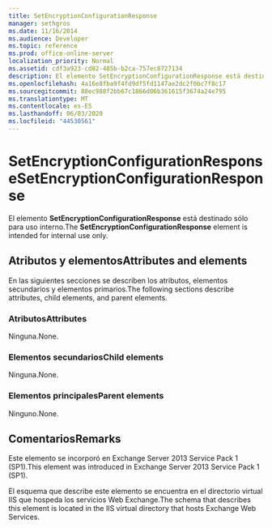 ```yaml
---
title: SetEncryptionConfigurationResponse
manager: sethgros
ms.date: 11/16/2014
ms.audience: Developer
ms.topic: reference
ms.prod: office-online-server
localization_priority: Normal
ms.assetid: cdf3a923-cd82-485b-b2ca-757ec8727134
description: El elemento SetEncryptionConfigurationResponse está destinado sólo para uso interno.
ms.openlocfilehash: 4a16e8fba9f4fd9df5fd1147ae2dc2f0bc7f8c17
ms.sourcegitcommit: 88ec988f2bb67c1866d06b361615f3674a24e795
ms.translationtype: MT
ms.contentlocale: es-ES
ms.lasthandoff: 06/03/2020
ms.locfileid: "44530561"
---
```

# <a name="setencryptionconfigurationresponse"></a><span data-ttu-id="9a059-103">SetEncryptionConfigurationResponse</span><span class="sxs-lookup"><span data-stu-id="9a059-103">SetEncryptionConfigurationResponse</span></span>

<span data-ttu-id="9a059-104">El elemento **SetEncryptionConfigurationResponse** está destinado sólo para uso interno.</span><span class="sxs-lookup"><span data-stu-id="9a059-104">The **SetEncryptionConfigurationResponse** element is intended for internal use only.</span></span> 

## <a name="attributes-and-elements"></a><span data-ttu-id="9a059-105">Atributos y elementos</span><span class="sxs-lookup"><span data-stu-id="9a059-105">Attributes and elements</span></span>

<span data-ttu-id="9a059-106">En las siguientes secciones se describen los atributos, elementos secundarios y elementos primarios.</span><span class="sxs-lookup"><span data-stu-id="9a059-106">The following sections describe attributes, child elements, and parent elements.</span></span>
  
### <a name="attributes"></a><span data-ttu-id="9a059-107">Atributos</span><span class="sxs-lookup"><span data-stu-id="9a059-107">Attributes</span></span>

<span data-ttu-id="9a059-108">Ninguna.</span><span class="sxs-lookup"><span data-stu-id="9a059-108">None.</span></span>
  
### <a name="child-elements"></a><span data-ttu-id="9a059-109">Elementos secundarios</span><span class="sxs-lookup"><span data-stu-id="9a059-109">Child elements</span></span>

<span data-ttu-id="9a059-110">Ninguna.</span><span class="sxs-lookup"><span data-stu-id="9a059-110">None.</span></span>
  
### <a name="parent-elements"></a><span data-ttu-id="9a059-111">Elementos principales</span><span class="sxs-lookup"><span data-stu-id="9a059-111">Parent elements</span></span>

<span data-ttu-id="9a059-112">Ninguno.</span><span class="sxs-lookup"><span data-stu-id="9a059-112">None.</span></span>
  
## <a name="remarks"></a><span data-ttu-id="9a059-113">Comentarios</span><span class="sxs-lookup"><span data-stu-id="9a059-113">Remarks</span></span>

<span data-ttu-id="9a059-114">Este elemento se incorporó en Exchange Server 2013 Service Pack 1 (SP1).</span><span class="sxs-lookup"><span data-stu-id="9a059-114">This element was introduced in Exchange Server 2013 Service Pack 1 (SP1).</span></span>
  
<span data-ttu-id="9a059-115">El esquema que describe este elemento se encuentra en el directorio virtual IIS que hospeda los servicios Web Exchange.</span><span class="sxs-lookup"><span data-stu-id="9a059-115">The schema that describes this element is located in the IIS virtual directory that hosts Exchange Web Services.</span></span>
  

